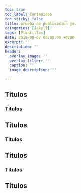 ```yaml
---
toc: true
toc_label: Contenidos
toc_sticky: false
title: prueba de publicacion je.
categories: [Jekyll]
tags: [Plantillas]
date: 2019-08-07 00:00:00 +0200
excerpt: ''
description: ''
header:
  overlay_image: ''
  overlay_filter: ''
  caption: ''
  image_description: ''

---
```


## Titulos

### Titulos

## Titulos

### Titulos

## Titulos

### Titulos

## Titulos